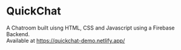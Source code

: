 # QuickChat

A Chatroom built uisng HTML, CSS and Javascript using a Firebase Backend.<br>
Available at <a>https://quickchat-demo.netlify.app/</a>
